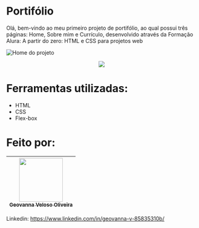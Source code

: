 <h1 aling="center"> Portifólio </h1>
Olá, bem-vindo ao meu primeiro projeto de portifólio, ao qual possui três páginas: Home, Sobre mim e Currículo, desenvolvido através da Formação Alura: A partir do zero: HTML e CSS para projetos web

![Home do projeto](https://github.com/eugegeeh/projeto.apresentacao/assets/91862134/5024fc96-cd89-450d-8e98-0ed98de76983)

<p align="center">
<img src="http://img.shields.io/static/v1?label=STATUS&message=%20CONCLUIDO&color=GREEN&style=for-the-badge"/>
</p>

# Ferramentas utilizadas:
* HTML
* CSS
* Flex-box

# Feito por:

[<img src="https://avatars.githubusercontent.com/u/91862134?v=4" width=115><br><sub>Geovanna Veloso Oliveira</sub>](https://github.com/eugegeeh) | 
| :---: |
Linkedin: <https://www.linkedin.com/in/geovanna-v-85835310b/>
